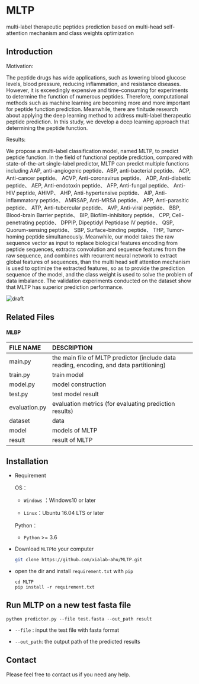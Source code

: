 # MLTP
multi-label therapeutic peptides prediction based on multi-head self-attention mechanism and class weights optimization


## Introduction
Motivation: 

The peptide drugs has wide applications, such as lowering blood glucose levels, blood pressure, reducing inflammation, and resistance diseases. However, it is exceedingly expensive and time-consuming for experiments to determine the function of numerous peptides. Therefore, computational methods such as machine learning are becoming more and more important for peptide function prediction. Meanwhile, there are finitude research about applying the deep learning method to address multi-label therapeutic peptide prediction. In this study, we develop a deep learning approach that determining the peptide function.

Results: 

We propose a multi-label classification model, named MLTP, to predict peptide function. In the field of functional peptide prediction, compared with state-of-the-art single-label predictor, MLTP can predict multiple functions including AAP, anti-angiogenic peptide、ABP, anti-bacterial peptide、 ACP, Anti-cancer peptide、 ACVP, Anti-coronavirus peptide、 ADP, Anti-diabetic peptide、 AEP, Anti-endotoxin peptide、 AFP, Anti-fungal peptide、 Anti-HIV peptide, AHIVP、 AHP, Anti-hypertensive peptide、 AIP, Anti-inflammatory peptide、 AMRSAP, Anti-MRSA peptide、 APP, Anti-parasitic peptide、 ATP, Anti-tubercular peptide、 AVP, Anti-viral peptide、 BBP, Blood-brain Barrier peptide、 BIP, Biofilm-inhibitory peptide、 CPP, Cell-penetrating peptide、 DPPIP, Dipeptidyl Peptidase IV peptide、 QSP, Quorum-sensing peptide、 SBP, Surface-binding peptide、 THP, Tumor-homing peptide simultaneously. Meanwhile, our model takes the raw sequence vector as input to replace biological features encoding from peptide sequences, extracts convolution and sequence features from the raw sequence, and combines with recurrent neural network to extract global features of sequences, than the multi head self attention mechanism is used to optimize the extracted features, so as to provide the prediction sequence of the model, and the class weight is used to solve the problem of data imbalance. The validation experiments conducted on the dataset show that MLTP has superior prediction performance. 

![draft](./figures/MLTP.jpg)


## Related Files

#### MLBP

| FILE NAME           | DESCRIPTION                                                  |
| :------------------ | :----------------------------------------------------------- |
| main.py             | the main file of MLTP predictor (include data reading, encoding, and data partitioning) |
| train.py            | train model |
| model.py            | model construction |
| test.py             | test model result |
| evaluation.py       | evaluation metrics (for evaluating prediction results) |
| dataset             | data         |
| model               | models of MLTP           |
| result               | result of MLTP           |


## Installation
- Requirement
  
  OS：
  
  - `Windows` ：Windows10 or later
  
  - `Linux`：Ubuntu 16.04 LTS or later
  
  Python：
  
  - `Python` >= 3.6
  
- Download `MLTP`to your computer

  ```bash
  git clone https://github.com/xialab-ahu/MLTP.git
  ```

- open the dir and install `requirement.txt` with `pip`

  ```
  cd MLTP
  pip install -r requirement.txt
  ```


## Run MLTP on a new test fasta file
```shell
python predictor.py --file test.fasta --out_path result
```

- `--file` : input the test file with fasta format

- `--out_path`: the output path of the predicted results


## Contact
Please feel free to contact us if you need any help.

